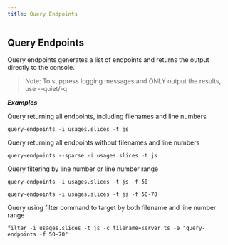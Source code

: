 ```yaml
---
title: Query Endpoints
---
```


## Query Endpoints
Query endpoints generates a list of endpoints and returns the output directly to the console.

>Note: To suppress logging messages and ONLY output the results, use --quiet/-q

**_Examples_**

Query returning all endpoints, including filenames and line numbers

`query-endpoints -i usages.slices -t js`

Query returning all endpoints without filenames and line numbers

`query-endpoints --sparse -i usages.slices -t js`

Query filtering by line number or line number range

`query-endpoints -i usages.slices -t js -f 50`

`query-endpoints -i usages.slices -t js -f 50-70`

Query using filter command to target by both filename and line number range

`filter -i usages.slices -t js -c filename=server.ts -e "query-endpoints -f 50-70"`
